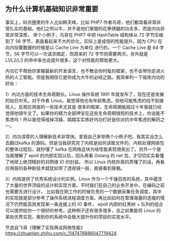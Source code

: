 ## 为什么计算机基础知识非常重要

事实上，码农圈⾥的⽜⼈⽐如韩天峰，⽐如 PHP7 作者⻦哥，他们都具备⾮常⾮常扎实的基础，他们之所以⽜，并不是他们掌握的花拳绣腿的功夫多，⽽是内功⾮常⾮常深厚。
举个⼩例⼦，⻦哥在 PHP7 中把 HashTable 结构体从 72 字节压缩到了 56 字节，表⾯看起来不⼤的优化，实际上是成倍的性能提升。因为 CPU 在向内存要数据的时候是以 Cache Line 为单位
进⾏的，⼀个 Cache Line 是 64 字节。56 字节可以⼀次请求搞定，⽽原来的 72 字节则需要两次。另外就是 L1/L2/L3 的命中率也会提升很多，这个对性能的帮助更⼤。

内功它不帮助你掌握最新的开发语⾔，也不教会你时髦的框架，也不会带你⾛进⽕热的⼈⼯智能。但是我相信它是你成为⼤⽜的必经之路。我简单列⼀下锻炼内功的好处：

1）内功⽅⾯的技术⽣命周期⻓。Linux 操作系统 1991 年就发布了，现在还是发展的如⽇中天。对于作者 Linus，我觉得他也有年龄焦虑。但他可能焦虑的找不到接班⼈。反观应⽤层的⼀些技术尤其是
很多的框架，⽣命周期能超过⼗年我就已经觉得他很⽜叉了。如果你的精⼒全部押宝在这些⽣命周期很短的技术上，你说能不焦虑吗！所以我觉得戒掉浮躁，踏踏实实练好内功打好是你对抗中年焦虑的解药之⼀。

2）内功深厚的⼈理解新技术⾮常快。拿我⾃⼰来举两个⼩例⼦吧。我其实没怎么去翻过kafka 的源码。但是当我研究完了内核是如何读取⽂件的、内核处理⽹络包的整体过程后，就秒懂了 kafka 
在⽹络这块为啥性能表现很突出了。另外⼀个是当我理解了 epoll 的内部实现以后，回头再看 Golang 的 net 包，才切切实实看懂了地球上绝顶精妙的对⽹络 IO 的封装。
所以 Linux 内核你真的弄懂了的话，再看应⽤层的各种新技术就犹如带了透视镜⼀般，直接看到⻣骼。

3）内核提供了优秀系统设计的实例。Linux 作为⼀个千锤百炼的系统，其中蕴含了⼤量的世界顶级的设计和实现⽅案。平时我们在⾃⼰的业务开发中，在编码之前也需要先进⾏设计。
⽐如我在刚⼯作的时候负责的⼀个数据采集任务调度，其中的实现就是部分参考了操作系统进程调度⽅案。再⽐如如何在管理海量的连接的情况下仍然能⾼效发现某⼀条连接上的 IO 事件，
epoll 内部的红⿊树 + 队列的组合可以提供给你⼀个很好的参考。这种例⼦还有很多很多，总之如果能将 Linux 的某些优秀实现，搬到你的系统中会极⼤提升你的项⽬的实现⽔平。

节选自飞哥《理解了实现再谈网络性能》 https://zhuanlan.zhihu.com/c_1147478886047719424 

## 
